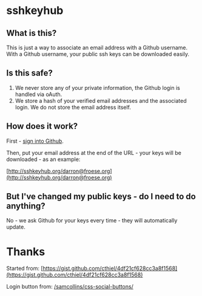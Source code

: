 sshkeyhub
=========

What is this?
-------------

This is just a way to associate an email address with a Github username. With a Github username, your public ssh keys can be downloaded easily.

Is this safe?
-------------

1. We never store any of your private information, the Github login is handled via oAuth.
2. We store a hash of your verified email addresses and the associated login. We do not store the email address itself.

How does it work?
-----------------
First - [sign into Github](http://sshkeyhub.org/auth/github).

Then, put your email address at the end of the URL - your keys will be downloaded - as an example:

[http://sshkeyhub.org/darron@froese.org](http://sshkeyhub.org/darron@froese.org)

But I've changed my public keys - do I need to do anything?
-----------------------------------------------------------

No - we ask Github for your keys every time - they will automatically update.


Thanks
======
Started from: [https://gist.github.com/cthiel/4df21cf628cc3a8f1568](https://gist.github.com/cthiel/4df21cf628cc3a8f1568)

Login button from: [/samcollins/css-social-buttons/](https://github.com/samcollins/css-social-buttons/)

